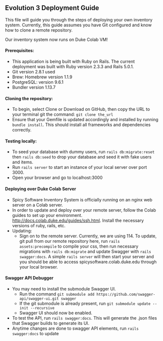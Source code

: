 ## Evolution 3 Deployment Guide

This file will guide you through the steps of deploying your own inventory system. Currently, this guide assumes you have Git configured and know how to clone a remote repository. 

Our inventory system now runs on Duke Colab VM!

#### Prerequisites:
 - This application is being built with Ruby on Rails. The current deployment was built with Ruby version 2.3.3 and Rails 5.0.1. 
 - Git version 2.8.1 used
 - Brew: Homebrew version 1.1.9
 - PostgreSQL: version 9.6.1
 - Bundler version 1.13.7

#### Cloning the repository:
 - To begin, select Clone or Download on GitHub, then copy the URL to your terminal git the command: ```git clone the_url```
 - Ensure that your Gemfile is updated accordingly and installed by running ```bundle install```. This should install all frameworks and dependencies correctly. 


#### Testing locally:
 - To seed your database with dummy users, run ```rails db:migrate:reset``` then ```rails db:seed``` to drop your database and seed it with fake users and items. 
 - Run ```rails server``` to start an instance of your local server over port 3000. 
 - Open your browser and go to localhost:3000
 
 
#### Deploying over Duke Colab Server
 - Spicy Software Inventory System is officially running on an nginx web server on a Colab server. 
 - In order to update and deploy over your remote server, follow the Colab guides to set up your environment. http://docs.colab.duke.edu/guides/ssh.html. Install the necessary versions of ruby, rails, etc.
 - Updating:
    - Sign on to the remote server. Currently, we are using 114. To update, git pull from our remote repository here, run ```rails assets:precompile``` to compile your css, then run necessary migrations with ```rails db:migrate``` and update Swagger with ```rails swagger:docs```. A simple ```rails server``` will then start your server and you should be able to access spicysoftware.colab.duke.edu through your local browser. 

#### Swagger API Debugger
 - You may need to install the submodule Swagger UI. 
   -  Run the command ```git submodule add https://github.com/swagger-api/swagger-ui.git swagger```
   -  If the git submodule is already present, run ```git submodule update --init --recursive```
   -  Swagger UI should now be enabled.
 - To test the API, run ```rails swagger:docs```. This will generate the .json files that Swagger builds to generate its UI. 
 - Anytime changes are done to swagger API elements, run ```rails swagger:docs``` to update
 
